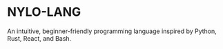 # NYLO-LANG
An intuitive, beginner-friendly programming language inspired by Python, Rust, React, and Bash.

